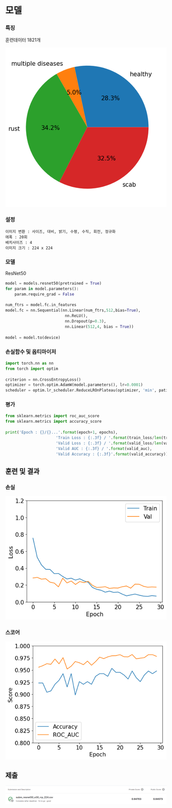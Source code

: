 # 모델

### 특징
훈련데이터 1821개

![piechart](./img/pitchart2.png)

### 설정
```
이미지 변환 : 사이즈, 대비, 밝기, 수평, 수직, 회전, 정규화
에폭 : 20회
배치사이즈 : 4
이미지 크기 : 224 x 224
```

### 모델
ResNet50 

```python
model = models.resnet50(pretrained = True)
for param in model.parameters():
    param.require_grad = False

num_ftrs = model.fc.in_features
model.fc = nn.Sequential(nn.Linear(num_ftrs,512,bias=True),
                          nn.ReLU(),
                          nn.Dropout(p=0.3),
                          nn.Linear(512,4, bias = True))

model = model.to(device)
```

### 손실함수 및 옵티마이저
```python
import torch.nn as nn
from torch import optim

criterion = nn.CrossEntropyLoss()
optimizer = torch.optim.AdamW(model.parameters(), lr=0.0001)
scheduler = optim.lr_scheduler.ReduceLROnPlateau(optimizer, 'min', patience=5, factor=0.1, verbose=True)
```

### 평가
```python
from sklearn.metrics import roc_auc_score
from sklearn.metrics import accuracy_score

print('Epoch : {}/{}...'.format(epoch+1, epochs),
                      'Train Loss : {:.3f} / '.format(train_loss/len(trainloader)),
                      'Valid Loss : {:.3f} / '.format(valid_loss/len(validloader)),
                      'Valid AUC : {:.3f} / '.format(valid_auc),
                      'Valid Accuracy : {:.3f}'.format(valid_accuracy))
```

## 훈련 및 결과
### 손실
![loss](./img/loss.png)

### 스코어
![score](./img/score.png)

## 제출
![submit](./img/result.png)


